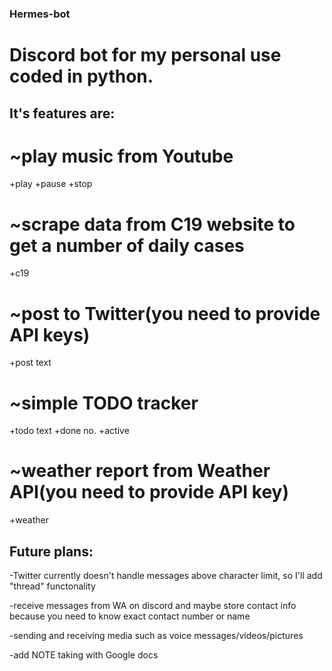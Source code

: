 ### Hermes-bot
# Discord bot for my personal use coded in python.

## It's features are:
# ~play music from Youtube
  +play +pause +stop
  
# ~scrape data from C19 website to get a number of daily cases
  +c19
  
# ~post to Twitter(you need to provide API keys)
  +post text
  
# ~simple TODO tracker
  +todo text +done no. +active

# ~weather report from Weather API(you need to provide API key)
  +weather
  
  
  ## Future plans:
  -Twitter currently doesn't handle messages above character limit, so I'll add "thread" functonality
  
  -receive messages from WA on discord and maybe store contact info because you need to know exact contact number or name
  
  -sending and receiving media such as voice messages/videos/pictures
  
  -add NOTE taking with Google docs
